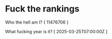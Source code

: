 # Fuck the rankings

Who the hell am I?
{ 11476706 }

What fucking year is it?
[ 2025-03-25T07:00:00Z ]
